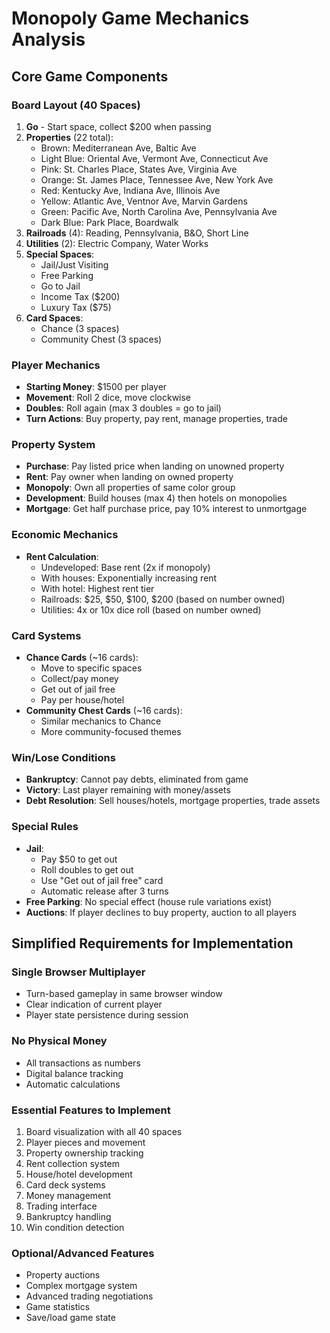 # Monopoly Game Mechanics Analysis

## Core Game Components

### Board Layout (40 Spaces)
1. **Go** - Start space, collect $200 when passing
2. **Properties** (22 total):
   - Brown: Mediterranean Ave, Baltic Ave
   - Light Blue: Oriental Ave, Vermont Ave, Connecticut Ave
   - Pink: St. Charles Place, States Ave, Virginia Ave
   - Orange: St. James Place, Tennessee Ave, New York Ave
   - Red: Kentucky Ave, Indiana Ave, Illinois Ave
   - Yellow: Atlantic Ave, Ventnor Ave, Marvin Gardens
   - Green: Pacific Ave, North Carolina Ave, Pennsylvania Ave
   - Dark Blue: Park Place, Boardwalk
3. **Railroads** (4): Reading, Pennsylvania, B&O, Short Line
4. **Utilities** (2): Electric Company, Water Works
5. **Special Spaces**:
   - Jail/Just Visiting
   - Free Parking
   - Go to Jail
   - Income Tax ($200)
   - Luxury Tax ($75)
6. **Card Spaces**:
   - Chance (3 spaces)
   - Community Chest (3 spaces)

### Player Mechanics
- **Starting Money**: $1500 per player
- **Movement**: Roll 2 dice, move clockwise
- **Doubles**: Roll again (max 3 doubles = go to jail)
- **Turn Actions**: Buy property, pay rent, manage properties, trade

### Property System
- **Purchase**: Pay listed price when landing on unowned property
- **Rent**: Pay owner when landing on owned property
- **Monopoly**: Own all properties of same color group
- **Development**: Build houses (max 4) then hotels on monopolies
- **Mortgage**: Get half purchase price, pay 10% interest to unmortgage

### Economic Mechanics
- **Rent Calculation**:
  - Undeveloped: Base rent (2x if monopoly)
  - With houses: Exponentially increasing rent
  - With hotel: Highest rent tier
  - Railroads: $25, $50, $100, $200 (based on number owned)
  - Utilities: 4x or 10x dice roll (based on number owned)

### Card Systems
- **Chance Cards** (~16 cards):
  - Move to specific spaces
  - Collect/pay money
  - Get out of jail free
  - Pay per house/hotel
- **Community Chest Cards** (~16 cards):
  - Similar mechanics to Chance
  - More community-focused themes

### Win/Lose Conditions
- **Bankruptcy**: Cannot pay debts, eliminated from game
- **Victory**: Last player remaining with money/assets
- **Debt Resolution**: Sell houses/hotels, mortgage properties, trade assets

### Special Rules
- **Jail**: 
  - Pay $50 to get out
  - Roll doubles to get out
  - Use "Get out of jail free" card
  - Automatic release after 3 turns
- **Free Parking**: No special effect (house rule variations exist)
- **Auctions**: If player declines to buy property, auction to all players

## Simplified Requirements for Implementation

### Single Browser Multiplayer
- Turn-based gameplay in same browser window
- Clear indication of current player
- Player state persistence during session

### No Physical Money
- All transactions as numbers
- Digital balance tracking
- Automatic calculations

### Essential Features to Implement
1. Board visualization with all 40 spaces
2. Player pieces and movement
3. Property ownership tracking
4. Rent collection system
5. House/hotel development
6. Card deck systems
7. Money management
8. Trading interface
9. Bankruptcy handling
10. Win condition detection

### Optional/Advanced Features
- Property auctions
- Complex mortgage system
- Advanced trading negotiations
- Game statistics
- Save/load game state